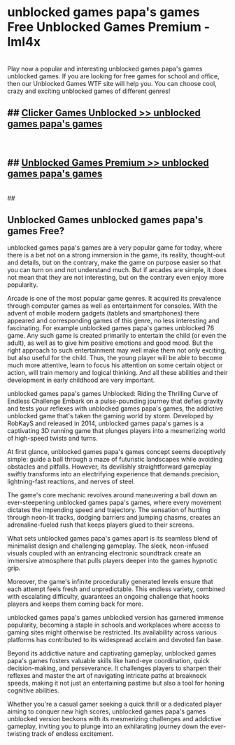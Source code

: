 # unblocked games papa's games  Free Unblocked Games Premium - lml4x <br>
<br>
Play now a popular and interesting unblocked games papa's games unblocked games. If you are looking for free games for school and office, then our Unblocked Games WTF site will help you. You can choose cool, crazy and exciting unblocked games of different genres!


## ##  [Clicker Games Unblocked >> unblocked games papa's games](http://freeplayer.one?title=unblocked_games_papa's_games&ref=UGames)
  <br>

##  ## [Unblocked Games Premium >> unblocked games papa's games](http://freeplayer.one?title=unblocked_games_papa's_games&ref=UGames)
  <br>
  ##



## Unblocked Games unblocked games papa's games Free?

unblocked games papa's games are a very popular game for today, where there is a bet not on a strong immersion in the game, its reality, thought-out and details, but on the contrary, make the game on purpose easier so that you can turn on and not understand much. But if arcades are simple, it does not mean that they are not interesting, but on the contrary even enjoy more popularity.

Arcade is one of the most popular game genres. It acquired its prevalence through computer games as well as entertainment for consoles. With the advent of mobile modern gadgets (tablets and smartphones) there appeared and corresponding games of this genre, no less interesting and fascinating. For example unblocked games papa's games unblocked 76 game. Any such game is created primarily to entertain the child (or even the adult), as well as to give him positive emotions and good mood. But the right approach to such entertainment may well make them not only exciting, but also useful for the child. Thus, the young player will be able to become much more attentive, learn to focus his attention on some certain object or action, will train memory and logical thinking. And all these abilities and their development in early childhood are very important.

unblocked games papa's games Unblocked: Riding the Thrilling Curve of Endless Challenge
Embark on a pulse-pounding journey that defies gravity and tests your reflexes with unblocked games papa's games, the addictive unblocked game that's taken the gaming world by storm. Developed by RobKayS and released in 2014, unblocked games papa's games is a captivating 3D running game that plunges players into a mesmerizing world of high-speed twists and turns.

At first glance, unblocked games papa's games concept seems deceptively simple: guide a ball through a maze of futuristic landscapes while avoiding obstacles and pitfalls. However, its devilishly straightforward gameplay swiftly transforms into an electrifying experience that demands precision, lightning-fast reactions, and nerves of steel.

The game's core mechanic revolves around maneuvering a ball down an ever-steepening unblocked games papa's games, where every movement dictates the impending speed and trajectory. The sensation of hurtling through neon-lit tracks, dodging barriers and jumping chasms, creates an adrenaline-fueled rush that keeps players glued to their screens.

What sets unblocked games papa's games apart is its seamless blend of minimalist design and challenging gameplay. The sleek, neon-infused visuals coupled with an entrancing electronic soundtrack create an immersive atmosphere that pulls players deeper into the games hypnotic grip.

Moreover, the game's infinite procedurally generated levels ensure that each attempt feels fresh and unpredictable. This endless variety, combined with escalating difficulty, guarantees an ongoing challenge that hooks players and keeps them coming back for more.

unblocked games papa's games unblocked version has garnered immense popularity, becoming a staple in schools and workplaces where access to gaming sites might otherwise be restricted. Its availability across various platforms has contributed to its widespread acclaim and devoted fan base.

Beyond its addictive nature and captivating gameplay, unblocked games papa's games fosters valuable skills like hand-eye coordination, quick decision-making, and perseverance. It challenges players to sharpen their reflexes and master the art of navigating intricate paths at breakneck speeds, making it not just an entertaining pastime but also a tool for honing cognitive abilities.

Whether you're a casual gamer seeking a quick thrill or a dedicated player aiming to conquer new high scores, unblocked games papa's games unblocked version beckons with its mesmerizing challenges and addictive gameplay, inviting you to plunge into an exhilarating journey down the ever-twisting track of endless excitement.